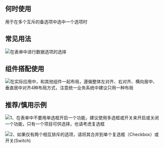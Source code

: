 ## 何时使用

用于在多个互斥的备选项中选中一个选项时

## 常见用法

![在表单中进行数据选项的选择](01)

## 组件搭配使用

![在实际应用中，和其他组件一起布局，遵循整体左对齐、右对齐、横向居中、垂直居中对齐4种布局方式，注意统一业务系统中建议只用一种布局](02)

## 推荐/慎用示例

![1、在表单中不要用单选框开启一个功能，建议使用多选框或开关来开启或关闭一个功能，只有一个项目可供选择，也请考虑复选框](03)

![2、如果仅有两个相互排斥的选项，请将其合并到单个复选框（Checkbox）或开关(Switch) ](04)
